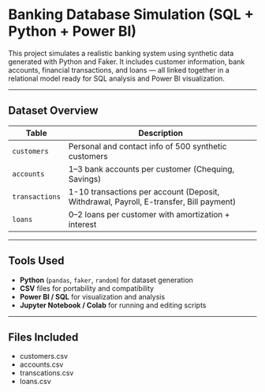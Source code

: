 # Banking Database Simulation (SQL + Python + Power BI)

This project simulates a realistic banking system using synthetic data generated with Python and Faker. It includes customer information, bank accounts, financial transactions, and loans — all linked together in a relational model ready for SQL analysis and Power BI visualization.

---

## Dataset Overview

| Table         | Description                                                |
|---------------|------------------------------------------------------------|
| `customers`   | Personal and contact info of 500 synthetic customers       |
| `accounts`    | 1–3 bank accounts per customer (Chequing, Savings)         |
| `transactions`| 1-10 transactions per account (Deposit, Withdrawal, Payroll, E-transfer, Bill payment)  |
| `loans`       | 0–2 loans per customer with amortization + interest        |

---

## Tools Used

- **Python** (`pandas`, `faker`, `random`) for dataset generation
- **CSV** files for portability and compatibility
- **Power BI / SQL** for visualization and analysis
- **Jupyter Notebook / Colab** for running and editing scripts

---

## Files Included

- customers.csv
- accounts.csv
- transcations.csv
- loans.csv
